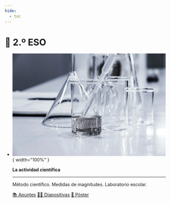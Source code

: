 ```yaml
---
hide:
  - toc
---
```


# 📗 2.º ESO

<div class="grid cards" markdown>

-   ![Image title](actividad-cientifica/featured.webp){ width="100%" }

    **La actividad científica**

    ---

    Método científico. Medidas de magnitudes. Laboratorio escolar.

    [📚 Apuntes](actividad-cientifica/index.md) [🧑‍🏫 Diapositivas](actividad-cientifica/diapositivas) [📜 Póster](actividad-cientifica/actividad-cientifica-poster.pdf)

</div>
